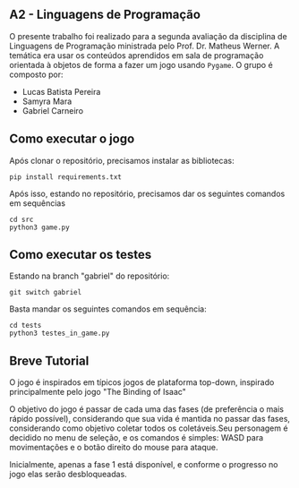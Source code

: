 A2 - Linguagens de Programação
------------------------------

O presente trabalho foi realizado para a segunda avaliação da disciplina de Linguagens de Programação ministrada pelo Prof. Dr. Matheus Werner.
A temática era usar os conteúdos aprendidos em sala de programação orientada à objetos de forma a fazer um jogo usando `Pygame`. O grupo é composto por:

* Lucas Batista Pereira
* Samyra Mara
* Gabriel Carneiro

Como executar o jogo
--------------------

Após clonar o repositório, precisamos instalar as bibliotecas:

```pip install requirements.txt```

Após isso, estando no repositório, precisamos dar os seguintes comandos em sequências

```
cd src
python3 game.py
```

Como executar os testes
-----------------------

Estando na branch "gabriel" do repositório:

```
git switch gabriel
```

Basta mandar os seguintes comandos em sequência:

```
cd tests
python3 testes_in_game.py
```

Breve Tutorial
--------------
O jogo é inspirados em típicos jogos de plataforma top-down, inspirado principalmente pelo jogo "The Binding of Isaac"

O objetivo do jogo é passar de cada uma das fases (de preferência o mais rápido possível), considerando que sua vida é mantida no passar das fases, considerando como objetivo coletar todos os coletáveis.Seu personagem é decidido no menu de seleção, e os comandos é simples: WASD para movimentações e o botão direito do mouse para ataque.

Inicialmente, apenas a fase 1 está disponível, e conforme o progresso no jogo elas serão desbloqueadas.

